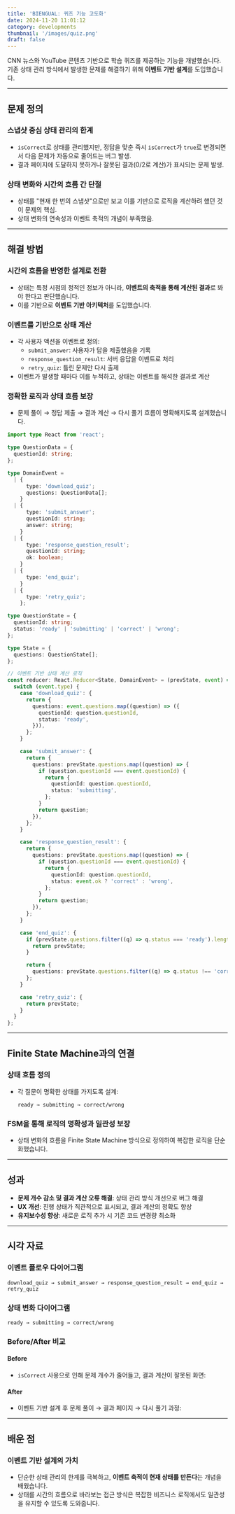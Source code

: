 ```yaml
---
title: 'BIENGUAL: 퀴즈 기능 고도화'
date: 2024-11-20 11:01:12
category: developments
thumbnail: '/images/quiz.png'
draft: false
---
```


CNN 뉴스와 YouTube 콘텐츠 기반으로 학습 퀴즈를 제공하는 기능을 개발했습니다. 기존 상태 관리 방식에서 발생한 문제를 해결하기 위해 **이벤트 기반 설계**를 도입했습니다.

---

## 문제 정의

### 스냅샷 중심 상태 관리의 한계

- `isCorrect`로 상태를 관리했지만, 정답을 맞춘 즉시 `isCorrect`가 `true`로 변경되면서 다음 문제가 자동으로 줄어드는 버그 발생.
- 결과 페이지에 도달하지 못하거나 잘못된 결과(0/2로 계산)가 표시되는 문제 발생.

### 상태 변화와 시간의 흐름 간 단절

- 상태를 "현재 한 번의 스냅샷"으로만 보고 이를 기반으로 로직을 계산하려 했던 것이 문제의 핵심.
- 상태 변화의 연속성과 이벤트 축적의 개념이 부족했음.

---

## 해결 방법

### 시간의 흐름을 반영한 설계로 전환

- 상태는 특정 시점의 정적인 정보가 아니라, **이벤트의 축적을 통해 계산된 결과**로 봐야 한다고 판단했습니다.
- 이를 기반으로 **이벤트 기반 아키텍처**를 도입했습니다.

### 이벤트를 기반으로 상태 계산

- 각 사용자 액션을 이벤트로 정의:
  - `submit_answer`: 사용자가 답을 제출했음을 기록
  - `response_question_result`: 서버 응답을 이벤트로 처리
  - `retry_quiz`: 틀린 문제만 다시 출제
- 이벤트가 발생할 때마다 이를 누적하고, 상태는 이벤트를 해석한 결과로 계산

### 정확한 로직과 상태 흐름 보장

- 문제 풀이 → 정답 제출 → 결과 계산 → 다시 풀기 흐름이 명확해지도록 설계했습니다.

```typescript
import type React from 'react';

type QuestionData = {
  questionId: string;
};

type DomainEvent =
  | {
      type: 'download_quiz';
      questions: QuestionData[];
    }
  | {
      type: 'submit_answer';
      questionId: string;
      answer: string;
    }
  | {
      type: 'response_question_result';
      questionId: string;
      ok: boolean;
    }
  | {
      type: 'end_quiz';
    }
  | {
      type: 'retry_quiz';
    };

type QuestionState = {
  questionId: string;
  status: 'ready' | 'submitting' | 'correct' | 'wrong';
};

type State = {
  questions: QuestionState[];
};

// 이벤트 기반 상태 계산 로직
const reducer: React.Reducer<State, DomainEvent> = (prevState, event) => {
  switch (event.type) {
    case 'download_quiz': {
      return {
        questions: event.questions.map((question) => ({
          questionId: question.questionId,
          status: 'ready',
        })),
      };
    }

    case 'submit_answer': {
      return {
        questions: prevState.questions.map((question) => {
          if (question.questionId === event.questionId) {
            return {
              questionId: question.questionId,
              status: 'submitting',
            };
          }
          return question;
        }),
      };
    }

    case 'response_question_result': {
      return {
        questions: prevState.questions.map((question) => {
          if (question.questionId === event.questionId) {
            return {
              questionId: question.questionId,
              status: event.ok ? 'correct' : 'wrong',
            };
          }
          return question;
        }),
      };
    }

    case 'end_quiz': {
      if (prevState.questions.filter((q) => q.status === 'ready').length > 0) {
        return prevState;
      }

      return {
        questions: prevState.questions.filter((q) => q.status !== 'correct'),
      };
    }

    case 'retry_quiz': {
      return prevState;
    }
  }
};
```

---

## Finite State Machine과의 연결

### 상태 흐름 정의

- 각 질문이 명확한 상태를 가지도록 설계:
  ```text
  ready → submitting → correct/wrong
  ```

### FSM을 통해 로직의 명확성과 일관성 보장

- 상태 변화의 흐름을 Finite State Machine 방식으로 정의하여 복잡한 로직을 단순화했습니다.

---

## 성과

- **문제 개수 감소 및 결과 계산 오류 해결**: 상태 관리 방식 개선으로 버그 해결
- **UX 개선**: 진행 상태가 직관적으로 표시되고, 결과 계산의 정확도 향상
- **유지보수성 향상**: 새로운 로직 추가 시 기존 코드 변경량 최소화

---

## 시각 자료

### 이벤트 플로우 다이어그램

```text
download_quiz → submit_answer → response_question_result → end_quiz → retry_quiz
```

<!-- ![이벤트 흐름 다이어그램](path/to/event-flow-diagram.png) -->

### 상태 변화 다이어그램

```text
ready → submitting → correct/wrong
```

<!-- ![상태 변화 다이어그램](path/to/state-diagram.png) -->

### Before/After 비교

#### Before

- `isCorrect` 사용으로 인해 문제 개수가 줄어들고, 결과 계산이 잘못된 화면:
  <!-- ![Before 화면](path/to/before-screenshot.png) -->

#### After

- 이벤트 기반 설계 후 문제 풀이 → 결과 페이지 → 다시 풀기 과정:
  <!-- ![After GIF](path/to/after-gif.gif) -->

---

## 배운 점

### 이벤트 기반 설계의 가치

- 단순한 상태 관리의 한계를 극복하고, **이벤트 축적이 현재 상태를 만든다**는 개념을 배웠습니다.
- 상태를 시간의 흐름으로 바라보는 접근 방식은 복잡한 비즈니스 로직에서도 일관성을 유지할 수 있도록 도와줍니다.
